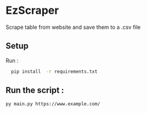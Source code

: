 # EzScraper

Scrape table from website and save them to a .csv file

## Setup

Run : <br/>

```sh
  pip install  -r requirements.txt
```

## Run the script :

```sh
py main.py https://www.example.com/
```
